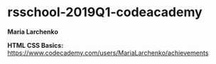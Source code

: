 # rsschool-2019Q1-codeacademy


  **Maria Larchenko**
  
  **HTML CSS Basics:** https://www.codecademy.com/users/MariaLarchenko/achievements 
